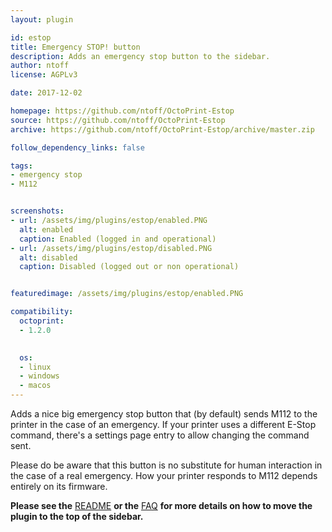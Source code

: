 ```yaml
---
layout: plugin

id: estop
title: Emergency STOP! button
description: Adds an emergency stop button to the sidebar.
author: ntoff
license: AGPLv3

date: 2017-12-02

homepage: https://github.com/ntoff/OctoPrint-Estop
source: https://github.com/ntoff/OctoPrint-Estop
archive: https://github.com/ntoff/OctoPrint-Estop/archive/master.zip

follow_dependency_links: false

tags:
- emergency stop
- M112


screenshots:
- url: /assets/img/plugins/estop/enabled.PNG
  alt: enabled
  caption: Enabled (logged in and operational)
- url: /assets/img/plugins/estop/disabled.PNG
  alt: disabled
  caption: Disabled (logged out or non operational)


featuredimage: /assets/img/plugins/estop/enabled.PNG

compatibility:
  octoprint:
  - 1.2.0

  
  os:
  - linux
  - windows
  - macos
---
```


Adds a nice big emergency stop button that (by default) sends M112 to the printer in the case of an emergency. If your printer uses a different E-Stop command, there's a settings page entry to allow changing the command sent.

Please do be aware that this button is no substitute for human interaction in the case of a real emergency. How your printer responds to M112 depends entirely on its firmware.

**Please see the** [README](https://github.com/ntoff/OctoPrint-Estop/blob/master/README.md#position) **or the** [FAQ](https://github.com/ntoff/OctoPrint-Estop/wiki/FAQ) **for more details on how to move the plugin to the top of the sidebar.**